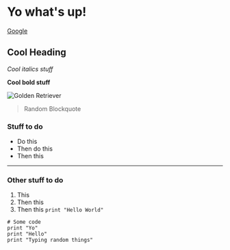 # Yo what's up!

[Google](https://www.google.com/)

## Cool Heading
*Cool italics stuff*

**Cool bold stuff**

![Golden Retriever](https://www.petmd.com/sites/default/files/2020-11/picture-of-golden-retriever-dog_0.jpg)

>Random Blockquote

### Stuff to do
* Do this
* Then do this
* Then this

---

### Other stuff to do
1. This
2. Then this
3. Then this `print "Hello World"`

```
# Some code
print "Yo"
print "Hello"
print "Typing random things"
```
